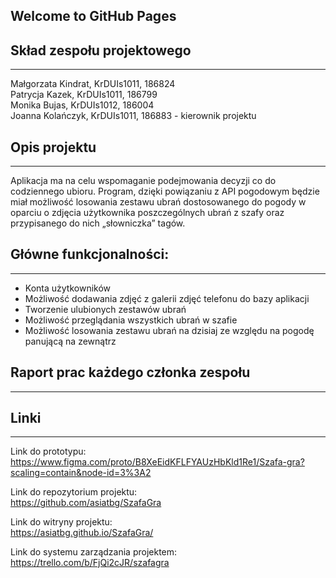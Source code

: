  ## Welcome to GitHub Pages
 
## Skład zespołu projektowego  
---- 
Małgorzata Kindrat, KrDUIs1011, 186824  
Patrycja Kazek, KrDUIs1011, 186799  
Monika Bujas, KrDUIs1012, 186004  
Joanna Kolańczyk, KrDUIs1011, 186883 - kierownik projektu  
  
    
## Opis projektu
----
Aplikacja ma na celu wspomaganie podejmowania decyzji co do codziennego ubioru. Program, dzięki powiązaniu z API pogodowym będzie miał możliwość losowania zestawu ubrań dostosowanego do pogody w oparciu o zdjęcia użytkownika poszczególnych ubrań z szafy oraz przypisanego do nich „słowniczka” tagów. 


## Główne funkcjonalności: 
----
- Konta użytkowników
- Możliwość dodawania zdjęć z galerii zdjęć telefonu do bazy aplikacji
- Tworzenie ulubionych zestawów ubrań
- Możliwość przeglądania wszystkich ubrań w szafie
- Możliwość losowania zestawu ubrań na dzisiaj ze względu na pogodę panującą na zewnątrz

## Raport prac każdego członka zespołu
----

## Linki
----
Link do prototypu:
https://www.figma.com/proto/B8XeEidKFLFYAUzHbKld1Re1/Szafa-gra?scaling=contain&node-id=3%3A2
    
Link do repozytorium projektu:  
https://github.com/asiatbg/SzafaGra

Link do witryny projektu:  
https://asiatbg.github.io/SzafaGra/ 

Link do systemu zarządzania projektem:
https://trello.com/b/FjQi2cJR/szafagra
